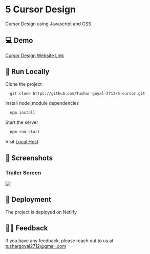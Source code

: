 
#  5 Cursor Design

Cursor Design using Javascript and CSS



## 💻 Demo

[Cursor Design Website Link](https://cursor-design-by-tushar.netlify.app/)


## 📍 Run Locally

Clone the project

```bash
  git clone https://github.com/Tushar-goyal-2712/5-cursor.git
```

Install node_module dependencies

```bash
  npm install
```

Start the server
```bash
  npm run start
```

Visit [Local Host](http://localhost/)


## 📍 Screenshots

### Trailer Screen
![](https://github.com/muditgupta68/5-cursor/Screenshots/design.png?raw=false)

## 📍 Deployment

The project is deployed on Netlify

## 👨‍💻 Feedback

If you have any feedback, please reach out to us at tushargoyal2712@gmail.com
